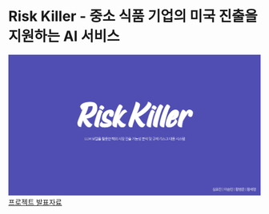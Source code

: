 # Risk Killer - 중소 식품 기업의 미국 진출을 지원하는 AI 서비스

![썸네일](./Risk_Killer.png)
[프로젝트 발표자료](./Risk_killer.pdf)
